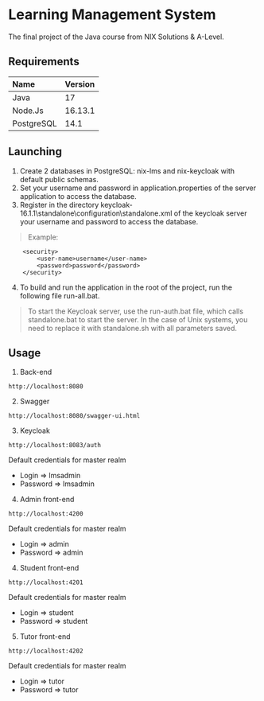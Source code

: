 # Learning Management System

The final project of the Java course from NIX Solutions & A-Level.

## Requirements

| Name       | Version |
|:-----------|:--------|
| Java       | 17      |
| Node.Js    | 16.13.1 |
| PostgreSQL | 14.1    |

## Launching

1. Create 2 databases in PostgreSQL: nix-lms and nix-keycloak with default public schemas.
2. Set your username and password in application.properties of the server application to access the database.
3. Register in the directory keycloak-16.1.1\standalone\configuration\standalone.xml of the keycloak server your
   username and password to access the database.

> Example:

```
    <security>
        <user-name>username</user-name>
        <password>password</password>
    </security>
```

4. To build and run the application in the root of the project, run the following file run-all.bat.

> To start the Keycloak server, use the run-auth.bat file, which calls standalone.bat to start the server. In the case
> of Unix systems, you need to replace it with standalone.sh with all parameters saved.

## Usage

1. Back-end

```
http://localhost:8080
```

2. Swagger

```
http://localhost:8080/swagger-ui.html
```

3. Keycloak

```
http://localhost:8083/auth
```

Default credentials for master realm

* Login => lmsadmin
* Password => lmsadmin

4. Admin front-end

```
http://localhost:4200
```

Default credentials for master realm

* Login => admin
* Password => admin

4. Student front-end

```
http://localhost:4201
```

Default credentials for master realm

* Login => student
* Password => student

5. Tutor front-end

```
http://localhost:4202
```

Default credentials for master realm

* Login => tutor
* Password => tutor
